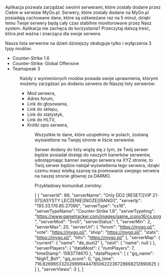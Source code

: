 Aplikacja pozwala zarządzać swoimi serwerami, które zostały dodane przez Ciebie w serwisie MyGo.pl. Serwery, które zostały dodane na MyGo.pl posiadają cachowane dane, które są odświeżane raz na 5 minut, dzięki temu Twoje serwery będą cały czas stabilnie monitorowane przez Nasz system. Aplikacja nie zachęca do korzystania? Przeczytaj dalszą treść, która jest ważna i znacząca dla swoje serwera.

Nasza lista serwerów na dzień dzisiejszy obsługuje tylko i wyłączenia 3 typy modów:

<ul>
  <li>Counter-Strike 1.6</li>
  <li>Counter-Strike: Global Offensive</li>
  <li>Teamspeak 3</li>
<ul>
  
Każdy z wymienionych modów posiada swoje uprawnienia, którymi możemy zarządzać po dodaniu serwera do Naszej listy serwerów:
<ul>
<li>Mod serwera,</li>
<li>Adres forum,</li>
<li>Link do głosowania,</li>
<li>Link do sklepu,</li>
<li>Link do statystyk,</li>
<li>Link do HLTV,</li>
<li>Krótki opis serwera,</li>
<ul>

Wszystkie te dane, które uzupełnimy w polach, zostaną wyświetlone na Twojej stronie w liście serwerów.

Serwer dodany do listy wiążę się z tym, że Twój serwer będzie posiadał dostęp do naszych banerków serwerów, udostępniając banner swojego serwera na XYZ stronie, to Twój serwer będzie nabijał wyświetlenia tego serwera, dzięki czemu masz wielką szansę na promowanie swojego serwera na naszej stronie głównej za DARMO.

Przykładowy komunikat zwrotny:

[
    {
        "serverId": 89,
        "serverName": "Only DD2 [RESET][VIP 21-07][ASYSTY LECZENIE][NOZE][RANGI]",
        "serverIp": "193.33.176.85:27090",
        "serverType": "cs16",
        "serverTypeName": "Counter-Strike 1.6",
        "serverTypeImg": "https://www.gametracker.com/images/game_icons16/cs.png",
        "serverMod": "5vs5",
        "serverStatus": 1,
        "serverMin": 2,
        "serverMax": 20,
        "serverUrl": {
            "forum": "https://mygo.pl/",
            "vote": "https://mygo.pl/",
            "shop": "https://mygo.pl/",
            "stats": "https://mygo.pl/",
            "hltv": "https://mygo.pl/"
        },
        "serverMap": {
            "current": {
                "name": "de_dust2"
            },
            "next": {
                "name": null
            }
        },
        "serverPlayers": {
            "dataMost": {
                "numPlayers": 7,
                "timeStamp": 1583774670
            },
            "dataPlayers": [
                {
                    "gq_name": "NighT_BoY",
                    "gq_score": 0,
                    "gq_time": 716.8269653320299994447850622236728668212890625
                }
            ]
        },
        "serverViews": 3
    },
]
